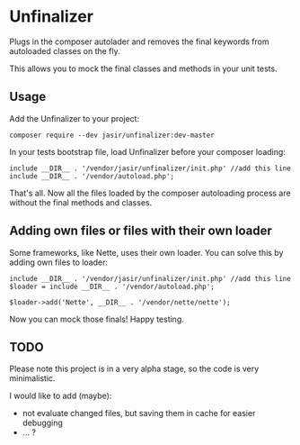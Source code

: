 Unfinalizer
===========

Plugs in the composer autolader and removes the final keywords from autoloaded classes on the fly.

This allows you to mock the final classes and methods in your unit tests.

Usage
-----

Add the Unfinalizer to your project:

```
composer require --dev jasir/unfinalizer:dev-master
````

In your tests bootstrap file, load Unfinalizer before your composer loading:

```
include __DIR__ . '/vendor/jasir/unfinalizer/init.php' //add this line
include __DIR__ . '/vendor/autoload.php';
```

That's all. Now all the files loaded by the composer autoloading process are without the final methods and classes.

Adding own files or files with their own loader
-----------------------------------------------

Some frameworks, like Nette, uses their own loader. You can solve this by adding own files to loader:

```
include __DIR__ . '/vendor/jasir/unfinalizer/init.php' //add this line
$loader = include __DIR__ . '/vendor/autoload.php';

$loader->add('Nette', __DIR__ . '/vendor/nette/nette');

```

Now you can mock those finals! Happy testing.

TODO
----

Please note this project is in a very alpha stage, so the code is very minimalistic.

I would like to add (maybe):

- not evaluate changed files, but saving them in cache for easier debugging
- ... ?
